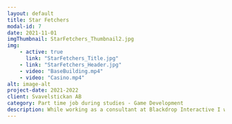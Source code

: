 ```yaml
---
layout: default
title: Star Fetchers
modal-id: 7
date: 2021-11-01
imgThumbnail: StarFetchers_Thumbnail2.jpg
img:
    - active: true
      link: "StarFetchers_Title.jpg"
    - link: "StarFetchers_Header.jpg"
    - video: "BaseBuilding.mp4"
    - video: "Casino.mp4"
alt: image-alt
project-date: 2021-2022
client: Svavelstickan AB
category: Part time job during studies - Game Development
description: While working as a consultant at Blackdrop Interactive I worked at Svavelstickan, where I helped develop features for their upcoming game Star Fetchers. During my time working on the project I contributed to everything from the engine, the physics system, gameplay programming, systems programming, game design and dialog writing. A few notable contributions are; the basebuilding system, the Casino area within the game which I both designed and created from scratch, and the underlying hierarchical UI system used in many menus and gameplay features.
---
```

